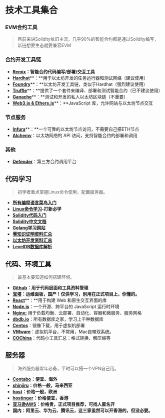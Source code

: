 # 技术工具集合

### EVM合约工具

> 目前来讲Solidity依旧主流，几乎90%的智能合约都是通过Solidity编写，新链想要生态就要兼容EVM

### 合约开发工具链

* [**Remix**](https://remix.ethereum.org/)**：智能合约代码编写/部署/交互工具**
* [**Hardhat**](https://hardhat.org/)**：**用于以太坊开发的任务运行器和测试网络（建议使用）
* [**Foundry**](https://learnblockchain.cn/docs/foundry/i18n/zh/)**：**以太坊开发工具链，类似于Hardhat（强烈建议使用）
* [**Truffle**](https://trufflesuite.com/)**：**提供了一个套件来编译、部署和测试智能合约（已不建议使用）
* [**Ganache**](https://trufflesuite.com/ganache/)**：**测试和开发的私人以太坊区块链（不重要）
* [**Web3.js & Ethers.js**](https://web3js.readthedocs.io/en/v1.10.0/)**：**JavaScript 库，允许网站与以太坊节点交互

### 节点服务

* [**Infura**](https://www.infura.io/zh)**：**一个可靠的以太坊节点访问，不需要自己搭ETH节点
* [**Alchemy**](https://www.alchemy.com/)：以太坊网络的 API 访问，支持智能合约的部署和调用

### 其他

* [**Defender**](https://defender.openzeppelin.com/)：第三方合约调用平台

## 代码学习

> 初学者重点掌握Linux命令使用，配置服务器。

* [**所有编程语言菜鸟入门**](https://www.runoob.com/)
* [**Linux命令学习**](https://www.runoob.com/linux/linux-tutorial.html)**-打新必学**
* [**Solidity代码入门**](https://www.kancloud.cn/bill080307/solidity/761888)
* [**Solidity中文文档**](https://learnblockchain.cn/docs/solidity/)
* [**Golang学习网站**](https://studygolang.com/)
* [**零知识证明资料汇总**](https://learnblockchain.cn/2019/11/08/zkp-info)
* [**以太坊开发资料汇总**](https://ethereum.org/zh/developers/)
* [**LevelDB数据库解析**](https://www.cnblogs.com/zhihaowu/p/7884424.html)

## 代码、环境工具

> 最基本要知道如何搭建环境。

* [**Github**](https://github.com/)**：用于代码层面和工具资料管理**
* [**宝塔**](https://www.bt.cn/new/index.html)**：运维面板，国产！仅供学习，别用在正式项目上，你懂的。**
* [**React**](https://zh-hans.react.dev/)**：**用于构建 Web 和原生交互界面的库
* [**Node.js**](https://nodejs.org/zh-cn)：一个开源、跨平台的 JavaScript 运行时环境
* [**Nginx:**](https://www.nginx.com/) 用于负载均衡、云部署、自动化、容器和微服务、服务网格
* [**dbdb.io**](https://dbdb.io/)：所有数据库之家，学习上千种数据库
* [**Centos**](https://www.centos.org/download/)：镜像下载，用于虚拟机部署
* [**VMware**](https://www.vmware.com/)：虚拟机平台，不常用，Mac自带双系统。
* [**COChina**](https://tool.oschina.net/)：代码小工具汇总：格式转换、解压缩等

## 服务器

> 海外服务器常年必备，平时可以搭一个VPN自己用。

* [**Contabo**](https://my.contabo.com/account/login)**：便宜、海外**
* [**shinjiru**](https://billing.shinjiru.com/index.php?rp=/login)**：价格一般，马来西亚**
* [**host**](https://www.host.ag/cp/account/login)**：价格一般，欧洲**
* [**hostinger**](https://hpanel.hostinger.com/)**：价格便宜，香港**
* [**亚马逊**](https://aws.amazon.com/)[**AWS**](https://aws.amazon.com/)**：价格贵，正式项目推荐，可找人匿名开**
* **国内：阿里云、华为云、腾讯云，这三家虽然可以开香港的，但没必要。**
